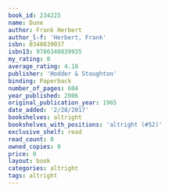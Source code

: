 ```yaml
---
book_id: 234225
name: Dune
author: Frank Herbert
author_l-f: 'Herbert, Frank'
isbn: 0340839937
isbn13: 9780340839935
my_rating: 0
average_rating: 4.18
publisher: 'Hodder & Stoughton'
binding: Paperback
number_of_pages: 604
year_published: 2006
original_publication_year: 1965
date_added: '2/28/2017'
bookshelves: altright
bookshelves_with_positions: 'altright (#52)'
exclusive_shelf: read
read_count: 0
owned_copies: 0
price: 0
layout: book
categories: altright
tags: altright
---
```

